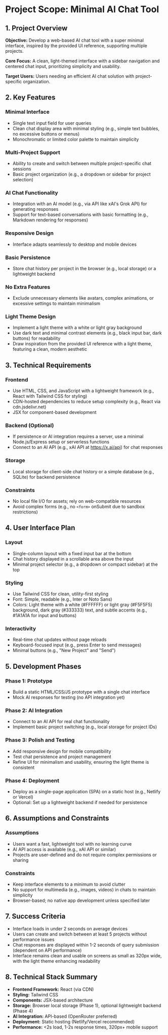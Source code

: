 # Project Scope: Minimal AI Chat Tool

## 1. Project Overview

**Objective:** Develop a web-based AI chat tool with a super minimal interface, inspired by the provided UI reference, supporting multiple projects.

**Core Focus:** A clean, light-themed interface with a sidebar navigation and centered chat input, prioritizing simplicity and usability.

**Target Users:** Users needing an efficient AI chat solution with project-specific organization.

## 2. Key Features

### Minimal Interface
- Single text input field for user queries
- Clean chat display area with minimal styling (e.g., simple text bubbles, no excessive buttons or menus)
- Monochromatic or limited color palette to maintain simplicity

### Multi-Project Support
- Ability to create and switch between multiple project-specific chat sessions
- Basic project organization (e.g., a dropdown or sidebar for project selection)

### AI Chat Functionality
- Integration with an AI model (e.g., via API like xAI's Grok API) for generating responses
- Support for text-based conversations with basic formatting (e.g., Markdown rendering for responses)

### Responsive Design
- Interface adapts seamlessly to desktop and mobile devices

### Basic Persistence
- Store chat history per project in the browser (e.g., local storage) or a lightweight backend

### No Extra Features
- Exclude unnecessary elements like avatars, complex animations, or excessive settings to maintain minimalism

### Light Theme Design
- Implement a light theme with a white or light gray background
- Use dark text and minimal contrast elements (e.g., black input bar, dark buttons) for readability
- Draw inspiration from the provided UI reference with a light theme, featuring a clean, modern aesthetic

## 3. Technical Requirements

### Frontend
- Use HTML, CSS, and JavaScript with a lightweight framework (e.g., React with Tailwind CSS for styling)
- CDN-hosted dependencies to reduce setup complexity (e.g., React via cdn.jsdelivr.net)
- JSX for component-based development

### Backend (Optional)
- If persistence or AI integration requires a server, use a minimal Node.js/Express setup or serverless functions
- Connect to an AI API (e.g., xAI API at https://x.ai/api) for chat responses

### Storage
- Local storage for client-side chat history or a simple database (e.g., SQLite) for backend persistence

### Constraints
- No local file I/O for assets; rely on web-compatible resources
- Avoid complex forms (e.g., no `<form>` onSubmit due to sandbox restrictions)

## 4. User Interface Plan

### Layout
- Single-column layout with a fixed input bar at the bottom
- Chat history displayed in a scrollable area above the input
- Minimal project selector (e.g., a dropdown or compact sidebar) at the top

### Styling
- Use Tailwind CSS for clean, utility-first styling
- Font: Simple, readable (e.g., Inter or Noto Sans)
- Colors: Light theme with a white (#FFFFFF) or light gray (#F5F5F5) background, dark gray (#333333) text, and subtle accents (e.g., #1A1A1A for input and buttons)

### Interactivity
- Real-time chat updates without page reloads
- Keyboard-focused input (e.g., press Enter to send messages)
- Minimal buttons (e.g., "New Project" and "Send")

## 5. Development Phases

### Phase 1: Prototype
- Build a static HTML/CSS/JS prototype with a single chat interface
- Mock AI responses for testing (no API integration yet)

### Phase 2: AI Integration
- Connect to an AI API for real chat functionality
- Implement basic project switching (e.g., local storage for project IDs)

### Phase 3: Polish and Testing
- Add responsive design for mobile compatibility
- Test chat persistence and project management
- Refine UI for minimalism and usability, ensuring the light theme is consistent

### Phase 4: Deployment
- Deploy as a single-page application (SPA) on a static host (e.g., Netlify or Vercel)
- Optional: Set up a lightweight backend if needed for persistence

## 6. Assumptions and Constraints

### Assumptions
- Users want a fast, lightweight tool with no learning curve
- AI API access is available (e.g., xAI API or similar)
- Projects are user-defined and do not require complex permissions or sharing

### Constraints
- Keep interface elements to a minimum to avoid clutter
- No support for multimedia (e.g., images, videos) in chats to maintain simplicity
- Browser-based; no native app development unless specified later

## 7. Success Criteria

- Interface loads in under 2 seconds on average devices
- Users can create and switch between at least 5 projects without performance issues
- Chat responses are displayed within 1-2 seconds of query submission (dependent on API performance)
- Interface remains clean and usable on screens as small as 320px wide, with the light theme enhancing readability

## 8. Technical Stack Summary

- **Frontend Framework:** React (via CDN)
- **Styling:** Tailwind CSS
- **Components:** JSX-based architecture
- **Storage:** Browser local storage (Phase 1), optional lightweight backend (Phase 4)
- **AI Integration:** API-based (OpenRouter preferred)
- **Deployment:** Static hosting (Netlify/Vercel recommended)
- **Performance:** <2s load, 1-2s response times, 320px+ mobile support 